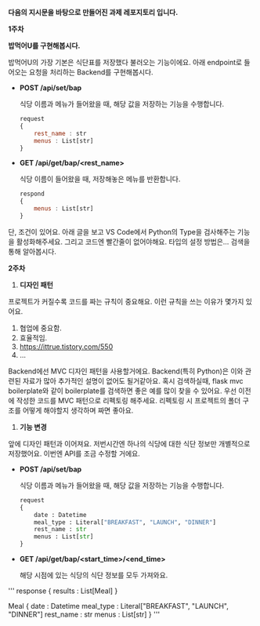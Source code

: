 **다음의 지시문을 바탕으로 만들어진 과제 레포지토리 입니다.**

**1주차**

**밥먹어U를 구현해봅시다.**

 밥먹어U의 가장 기본은 식단표를 저장했다 불러오는 기능이에요. 아래 endpoint로 들어오는 요청을 처리하는 Backend를 구현해봅시다.

- **POST /api/set/bap**
    
    식당 이름과 메뉴가 들어왔을 때, 해당 값을 저장하는 기능을 수행합니다.
    
    ```jsx
    request
    {
    	rest_name : str
    	menus : List[str]
    }
    ```
    
- **GET /api/get/bap/<rest_name>**
    
    식당 이름이 들어왔을 때, 저장해놓은 메뉴를 반환합니다.
    
    ```jsx
    respond
    {
    	menus : List[str]
    }
    ```
    

단, 조건이 있어요. 아래 글을 보고 VS Code에서 Python의 Type을 검사해주는 기능을 활성화해주세요. 그리고 코드엔 빨간줄이 없어야해요. 타입의 설정 방법은… 검색을 통해 알아봅시다.

**2주차**

1. **디자인 패턴**

  프로젝트가 커질수록 코드를 짜는 규칙이 중요해요. 이런 규칙을 쓰는 이유가 몇가지 있어요.

1. 협업에 중요함.
2. 효율적임.
3. https://ittrue.tistory.com/550
4. …

Backend에선 MVC 디자인 패턴을 사용할거에요. Backend(특히 Python)은 이와 관련된 자료가 많아 추가적인 설명이 없어도 될거같아요. 혹시 검색하실때, flask mvc boilerplate와 같이 boilerplate를 검색하면 좋은 예를 많이 찾을 수 있어요. 우선 이전에 작성한 코드를 MVC 패턴으로 리펙토링 해주세요. 리펙토링 시 프로젝트의 폴더 구조를 어떻게 해야할지 생각하며 짜면 좋아요.

1. **기능 변경**

 앞에 디자인 패턴과 이어져요. 저번시간엔 하나의 식당에 대한 식단 정보만 개별적으로 저장했어요. 이번엔 API를 조금 수정할 거에요.

- **POST /api/set/bap**
    
    식당 이름과 메뉴가 들어왔을 때, 해당 값을 저장하는 기능을 수행합니다.
    
    ```python
    request
    {
    	date : Datetime
    	meal_type : Literal["BREAKFAST", "LAUNCH", "DINNER"]
    	rest_name : str
    	menus : List[str]
    }
    ```
    
- **GET /api/get/bap/<start_time>/<end_time>**
    
    해당 시점에 있는 식당의 식단 정보를 모두 가져와요.

'''  response
{
	results : List[Meal]
}


Meal
{
	date : Datetime
	meal_type : Literal["BREAKFAST", "LAUNCH", "DINNER"]
	rest_name : str
	menus : List[str]
}
'''
